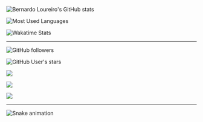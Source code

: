 ![Bernardo Loureiro's GitHub stats](https://github-readme-stats.vercel.app/api?username=bernardolm&count_private=true&show_icons=true&theme=gotham&include_all_commits=true&border_radius=10)

![Most Used Languages](https://github-readme-stats.vercel.app/api/top-langs/?username=bernardolm&layout=compact&theme=gotham&border_radius=10&langs_count=10&card_width=446)

![Wakatime Stats](https://github-readme-stats.vercel.app/api/wakatime?username=bernardolm&theme=gotham)

---

![GitHub followers](https://img.shields.io/github/followers/bernardolm?style=for-the-badge&label=GitHub%20followers)

![GitHub User's stars](https://img.shields.io/github/stars/bernardolm?style=for-the-badge&label=GitHub%20User's%20stars)

[![](https://img.shields.io/static/v1?logo=linkedin&label=LinkedIn&message=bernardolm&color=0A66C2&style=for-the-badge)](https://www.linkedin.com/in/bernardolm)

[![](https://img.shields.io/static/v1?logo=lastdotfm&label=last.fm&message=bernardolm&color=D51007&style=for-the-badge)](https://www.last.fm/user/bernardolm)

[![](https://img.shields.io/static/v1?logo=spotify&label=spotify&message=bernardolou&color=1ED760&style=for-the-badge)](https://open.spotify.com/user/bernardolou)

---

![Snake animation](https://github.com/bernardolm/bernardolm/blob/output/github-contribution-grid-snake.svg)





<!--
![](https://github.com/egonelbre/gophers/blob/master/.thumb/animation/2bit-sprite/demo.gif)
*Gopher image by [egonelbre](https://github.com/egonelbre/)*
-->
